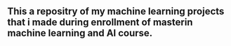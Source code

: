 ## This a repositry of my machine learning projects that i made during enrollment of masterin machine learning and AI course.
